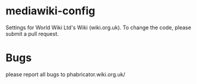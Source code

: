 # mediawiki-config
Settings for World Wiki Ltd's Wiki (wiki.org.uk). To change the code, please submit a pull request.

# Bugs
please report all bugs to phabricator.wiki.org.uk/
